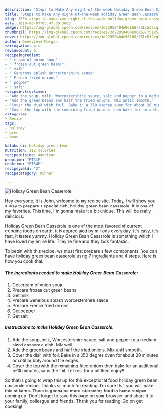 ```yaml
---
description: "Steps to Make Any-night-of-the-week Holiday Green Bean Casserole"
title: "Steps to Make Any-night-of-the-week Holiday Green Bean Casserole"
slug: 1336-steps-to-make-any-night-of-the-week-holiday-green-bean-casserole
date: 2020-08-07T03:47:00.560Z
image: https://img-global.cpcdn.com/recipes/3d22950404e96168/751x532cq70/holiday-green-bean-casserole-recipe-main-photo.jpg
thumbnail: https://img-global.cpcdn.com/recipes/3d22950404e96168/751x532cq70/holiday-green-bean-casserole-recipe-main-photo.jpg
cover: https://img-global.cpcdn.com/recipes/3d22950404e96168/751x532cq70/holiday-green-bean-casserole-recipe-main-photo.jpg
author: Genevieve Morgan
ratingvalue: 4.5
reviewcount: 6
recipeingredient:
- " cream of onion soup"
- " frozen cut green beans"
- " milk"
- " Generous splash Worcestershire sauce"
- " French fried onions"
- " pepper"
- " salt"
recipeinstructions:
- "Add the soup, milk, Worcestershire sauce, salt and pepper to a medium sized casserole dish. Mix well."
- "Add the green beans and half the fried onions. Mix until smooth."
- "Cover the dish with foil. Bake in a 350 degree oven for about 20 minutes or until bubbly around the edges."
- "Cover the top with the remaining fried onions then bake for an additional 5-10 minutes, sans the foil. Let rest for a bit then enjoy!!"
categories:
- Recipe
tags:
- holiday
- green
- bean

katakunci: holiday green bean 
nutrition: 112 calories
recipecuisine: American
preptime: "PT31M"
cooktime: "PT34M"
recipeyield: "2"
recipecategory: Dinner

---
```



![Holiday Green Bean Casserole](https://img-global.cpcdn.com/recipes/3d22950404e96168/751x532cq70/holiday-green-bean-casserole-recipe-main-photo.jpg)

Hey everyone, it is John, welcome to my recipe site. Today, I will show you a way to prepare a special dish, holiday green bean casserole. It is one of my favorites. This time, I'm gonna make it a bit unique. This will be really delicious.

Holiday Green Bean Casserole is one of the most favored of current trending foods on earth. It is appreciated by millions every day. It's easy, it's fast, it tastes yummy. Holiday Green Bean Casserole is something which I have loved my entire life. They're fine and they look fantastic.




To begin with this recipe, we must first prepare a few components. You can have holiday green bean casserole using 7 ingredients and 4 steps. Here is how you cook that.

<!--inarticleads1-->

##### The ingredients needed to make Holiday Green Bean Casserole:

1. Get  cream of onion soup
1. Prepare  frozen cut green beans
1. Get  milk
1. Prepare  Generous splash Worcestershire sauce
1. Prepare  French fried onions
1. Get  pepper
1. Get  salt




<!--inarticleads2-->

##### Instructions to make Holiday Green Bean Casserole:

1. Add the soup, milk, Worcestershire sauce, salt and pepper to a medium sized casserole dish. Mix well.
1. Add the green beans and half the fried onions. Mix until smooth.
1. Cover the dish with foil. Bake in a 350 degree oven for about 20 minutes or until bubbly around the edges.
1. Cover the top with the remaining fried onions then bake for an additional 5-10 minutes, sans the foil. Let rest for a bit then enjoy!!




So that is going to wrap this up for this exceptional food holiday green bean casserole recipe. Thanks so much for reading. I'm sure that you will make this at home. There is gonna be more interesting food in home recipes coming up. Don't forget to save this page on your browser, and share it to your family, colleague and friends. Thank you for reading. Go on get cooking!
